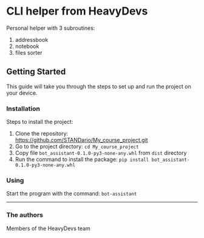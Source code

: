 # CLI helper from HeavyDevs

Personal helper with 3 subroutines:

1.  addressbook
2.  notebook
3.  files sorter

## Getting Started

This guide will take you through the steps to set up and run the project on your device.

### Installation

Steps to install the project:

1. Clone the repository: https://github.com/STANDario/My_course_project.git
2. Go to the project directory: `cd My_course_project`
3. Copy file `bot_assistant-0.1.0-py3-none-any.whl` from `dist` directory
4. Run the command to install the package: `pip install bot_assistant-0.1.0-py3-none-any.whl`

### Using

Start the program with the command: `bot-assistant`

---

### The authors

Members of the HeavyDevs team
